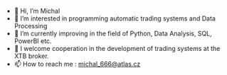 - 👋 Hi, I’m Michal
- 👀 I’m interested in programming automatic trading systems and Data Processing
- 🌱 I’m currently improving in the field of Python, Data Analysis, SQL, PowerBI etc.
- 💞️ I welcome cooperation in the development of trading systems at the XTB broker.
- 📫 How to reach me : michal_666@atlas.cz

<!---
M-Pulscak/M-Pulscak is a ✨ special ✨ repository because its `README.md` (this file) appears on your GitHub profile.
You can click the Preview link to take a look at your changes.
--->

